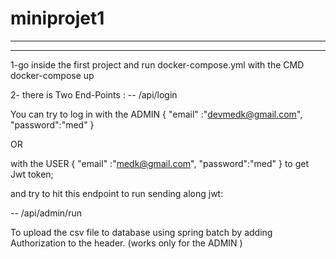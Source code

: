 # miniprojet1
------------------------------------------------------------------------

---
1-go inside the first project and run docker-compose.yml with the CMD
docker-compose up

2-
there is Two End-Points :
-- /api/login

You can try to log in with the ADMIN
{
"email" :"devmedk@gmail.com",
"password":"med"
}

OR

with the USER
{
"email" :"medk@gmail.com",
"password":"med"
}
to get Jwt token;

and try to hit this endpoint to run sending along jwt:

-- /api/admin/run

To upload the csv file to database using spring batch by adding Authorization to the header.
(works only for the ADMIN )
